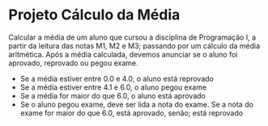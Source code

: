 # Projeto Cálculo da Média

Calcular a média de um aluno que cursou a disciplina de Programação I, a partir da leitura das notas M1, M2 e M3; passando por um cálculo da média aritmética. Após a média calculada, devemos anunciar se o aluno foi aprovado, reprovado ou pegou exame.

- Se a média estiver entre 0.0 e 4.0, o aluno está reprovado
- Se a média estiver entre 4.1 e 6.0, o aluno pegou exame
- Se a média for maior do que 6.0, o aluno está aprovado
- Se o aluno pegou exame, deve ser lida a nota do exame. Se a nota do exame for maior do que 6.0, está aprovado, senão; está reprovado

```py
```